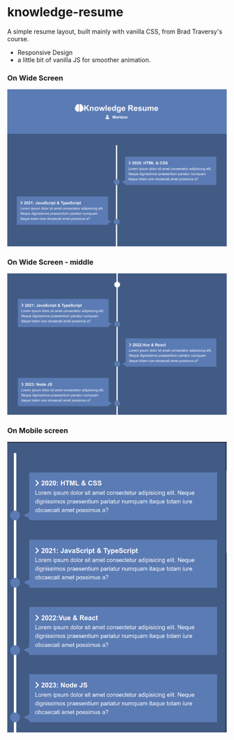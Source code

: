 # knowledge-resume
A simple resume layout, built mainly with vanilla CSS, from Brad Traversy's course.
- Responsive Design
- a little bit of vanilla JS for smoother animation.

### On Wide Screen
![wide-resume](https://github.com/marizoo/knowledge-resume/blob/main/resume-widescreen.png)

### On Wide Screen - middle
![wide-middle-resume](https://github.com/marizoo/knowledge-resume/blob/main/resume-wide-mid.png)

### On Mobile screen
![Mobile-resume](https://github.com/marizoo/knowledge-resume/blob/main/resume-mobile.png)
